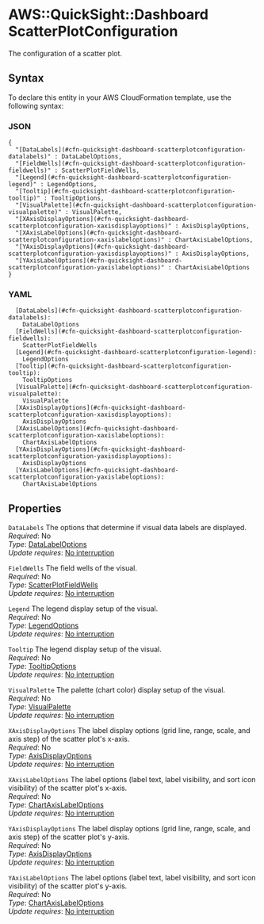 # AWS::QuickSight::Dashboard ScatterPlotConfiguration<a name="aws-properties-quicksight-dashboard-scatterplotconfiguration"></a>

The configuration of a scatter plot\.

## Syntax<a name="aws-properties-quicksight-dashboard-scatterplotconfiguration-syntax"></a>

To declare this entity in your AWS CloudFormation template, use the following syntax:

### JSON<a name="aws-properties-quicksight-dashboard-scatterplotconfiguration-syntax.json"></a>

```
{
  "[DataLabels](#cfn-quicksight-dashboard-scatterplotconfiguration-datalabels)" : DataLabelOptions,
  "[FieldWells](#cfn-quicksight-dashboard-scatterplotconfiguration-fieldwells)" : ScatterPlotFieldWells,
  "[Legend](#cfn-quicksight-dashboard-scatterplotconfiguration-legend)" : LegendOptions,
  "[Tooltip](#cfn-quicksight-dashboard-scatterplotconfiguration-tooltip)" : TooltipOptions,
  "[VisualPalette](#cfn-quicksight-dashboard-scatterplotconfiguration-visualpalette)" : VisualPalette,
  "[XAxisDisplayOptions](#cfn-quicksight-dashboard-scatterplotconfiguration-xaxisdisplayoptions)" : AxisDisplayOptions,
  "[XAxisLabelOptions](#cfn-quicksight-dashboard-scatterplotconfiguration-xaxislabeloptions)" : ChartAxisLabelOptions,
  "[YAxisDisplayOptions](#cfn-quicksight-dashboard-scatterplotconfiguration-yaxisdisplayoptions)" : AxisDisplayOptions,
  "[YAxisLabelOptions](#cfn-quicksight-dashboard-scatterplotconfiguration-yaxislabeloptions)" : ChartAxisLabelOptions
}
```

### YAML<a name="aws-properties-quicksight-dashboard-scatterplotconfiguration-syntax.yaml"></a>

```
  [DataLabels](#cfn-quicksight-dashboard-scatterplotconfiguration-datalabels):
    DataLabelOptions
  [FieldWells](#cfn-quicksight-dashboard-scatterplotconfiguration-fieldwells):
    ScatterPlotFieldWells
  [Legend](#cfn-quicksight-dashboard-scatterplotconfiguration-legend):
    LegendOptions
  [Tooltip](#cfn-quicksight-dashboard-scatterplotconfiguration-tooltip):
    TooltipOptions
  [VisualPalette](#cfn-quicksight-dashboard-scatterplotconfiguration-visualpalette):
    VisualPalette
  [XAxisDisplayOptions](#cfn-quicksight-dashboard-scatterplotconfiguration-xaxisdisplayoptions):
    AxisDisplayOptions
  [XAxisLabelOptions](#cfn-quicksight-dashboard-scatterplotconfiguration-xaxislabeloptions):
    ChartAxisLabelOptions
  [YAxisDisplayOptions](#cfn-quicksight-dashboard-scatterplotconfiguration-yaxisdisplayoptions):
    AxisDisplayOptions
  [YAxisLabelOptions](#cfn-quicksight-dashboard-scatterplotconfiguration-yaxislabeloptions):
    ChartAxisLabelOptions
```

## Properties<a name="aws-properties-quicksight-dashboard-scatterplotconfiguration-properties"></a>

`DataLabels` <a name="cfn-quicksight-dashboard-scatterplotconfiguration-datalabels"></a>
The options that determine if visual data labels are displayed\.  
_Required_: No  
_Type_: [DataLabelOptions](aws-properties-quicksight-dashboard-datalabeloptions.md)  
_Update requires_: [No interruption](https://docs.aws.amazon.com/AWSCloudFormation/latest/UserGuide/using-cfn-updating-stacks-update-behaviors.html#update-no-interrupt)

`FieldWells` <a name="cfn-quicksight-dashboard-scatterplotconfiguration-fieldwells"></a>
The field wells of the visual\.  
_Required_: No  
_Type_: [ScatterPlotFieldWells](aws-properties-quicksight-dashboard-scatterplotfieldwells.md)  
_Update requires_: [No interruption](https://docs.aws.amazon.com/AWSCloudFormation/latest/UserGuide/using-cfn-updating-stacks-update-behaviors.html#update-no-interrupt)

`Legend` <a name="cfn-quicksight-dashboard-scatterplotconfiguration-legend"></a>
The legend display setup of the visual\.  
_Required_: No  
_Type_: [LegendOptions](aws-properties-quicksight-dashboard-legendoptions.md)  
_Update requires_: [No interruption](https://docs.aws.amazon.com/AWSCloudFormation/latest/UserGuide/using-cfn-updating-stacks-update-behaviors.html#update-no-interrupt)

`Tooltip` <a name="cfn-quicksight-dashboard-scatterplotconfiguration-tooltip"></a>
The legend display setup of the visual\.  
_Required_: No  
_Type_: [TooltipOptions](aws-properties-quicksight-dashboard-tooltipoptions.md)  
_Update requires_: [No interruption](https://docs.aws.amazon.com/AWSCloudFormation/latest/UserGuide/using-cfn-updating-stacks-update-behaviors.html#update-no-interrupt)

`VisualPalette` <a name="cfn-quicksight-dashboard-scatterplotconfiguration-visualpalette"></a>
The palette \(chart color\) display setup of the visual\.  
_Required_: No  
_Type_: [VisualPalette](aws-properties-quicksight-dashboard-visualpalette.md)  
_Update requires_: [No interruption](https://docs.aws.amazon.com/AWSCloudFormation/latest/UserGuide/using-cfn-updating-stacks-update-behaviors.html#update-no-interrupt)

`XAxisDisplayOptions` <a name="cfn-quicksight-dashboard-scatterplotconfiguration-xaxisdisplayoptions"></a>
The label display options \(grid line, range, scale, and axis step\) of the scatter plot's x\-axis\.  
_Required_: No  
_Type_: [AxisDisplayOptions](aws-properties-quicksight-dashboard-axisdisplayoptions.md)  
_Update requires_: [No interruption](https://docs.aws.amazon.com/AWSCloudFormation/latest/UserGuide/using-cfn-updating-stacks-update-behaviors.html#update-no-interrupt)

`XAxisLabelOptions` <a name="cfn-quicksight-dashboard-scatterplotconfiguration-xaxislabeloptions"></a>
The label options \(label text, label visibility, and sort icon visibility\) of the scatter plot's x\-axis\.  
_Required_: No  
_Type_: [ChartAxisLabelOptions](aws-properties-quicksight-dashboard-chartaxislabeloptions.md)  
_Update requires_: [No interruption](https://docs.aws.amazon.com/AWSCloudFormation/latest/UserGuide/using-cfn-updating-stacks-update-behaviors.html#update-no-interrupt)

`YAxisDisplayOptions` <a name="cfn-quicksight-dashboard-scatterplotconfiguration-yaxisdisplayoptions"></a>
The label display options \(grid line, range, scale, and axis step\) of the scatter plot's y\-axis\.  
_Required_: No  
_Type_: [AxisDisplayOptions](aws-properties-quicksight-dashboard-axisdisplayoptions.md)  
_Update requires_: [No interruption](https://docs.aws.amazon.com/AWSCloudFormation/latest/UserGuide/using-cfn-updating-stacks-update-behaviors.html#update-no-interrupt)

`YAxisLabelOptions` <a name="cfn-quicksight-dashboard-scatterplotconfiguration-yaxislabeloptions"></a>
The label options \(label text, label visibility, and sort icon visibility\) of the scatter plot's y\-axis\.  
_Required_: No  
_Type_: [ChartAxisLabelOptions](aws-properties-quicksight-dashboard-chartaxislabeloptions.md)  
_Update requires_: [No interruption](https://docs.aws.amazon.com/AWSCloudFormation/latest/UserGuide/using-cfn-updating-stacks-update-behaviors.html#update-no-interrupt)
